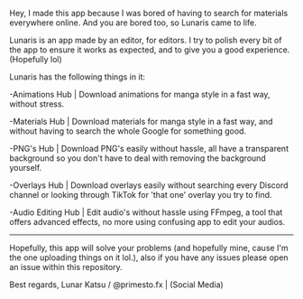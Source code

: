 Hey, I made this app because I was bored of having to search for materials everywhere online. And you are bored too, so Lunaris came to life.

Lunaris is an app made by an editor, for editors. I try to polish every bit of the app to ensure it works as expected, and to give you a good experience. (Hopefully lol)

Lunaris has the following things in it:

-Animations Hub | Download animations for manga style in a fast way, without stress.

-Materials Hub | Download materials for manga style in a fast way, and without having to search the whole Google for something good.

-PNG's Hub | Download PNG's easily without hassle, all have a transparent background so you don't have to deal with removing the background yourself.

-Overlays Hub | Download overlays easily without searching every Discord channel or looking through TikTok for 'that one' overlay you try to find.

-Audio Editing Hub | Edit audio's without hassle using FFmpeg, a tool that offers advanced effects, no more using confusing app to edit your audios.

----------------------------------------------------------------------

Hopefully, this app will solve your problems (and hopefully mine, cause I'm the one uploading things on it lol.), also if you have any issues please open an issue within this repository. 

Best regards,
Lunar Katsu / @primesto.fx | (Social Media)
